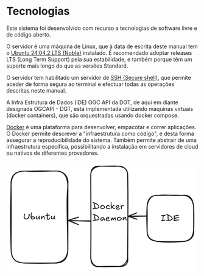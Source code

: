 # Tecnologias

Este sistema foi desenvolvido com recurso a tecnologias de software livre e de código aberto. 

O servidor é uma máquina de Linux, que à data de escrita deste manual tem o [Ubuntu 24.04.2 LTS (Noble)](https://releases.ubuntu.com/noble/) instalado. É recomendado adoptar releases LTS (Long Term Support) pela sua estabilidade, e também porque têm um suporte mais longo do que as versões Standard.

O servidor tem habilitado um servidor de [SSH (Secure shell)](https://en.wikipedia.org/wiki/Secure_Shell), que permite aceder de forma segura ao terminal e efectuar todas as operações descritas neste manual.

A Infra Estrutura de Dados (IDE) OGC API da DGT, de aqui em diante designada OGCAPI - DGT, está implementada utilizando máquinas virtuais (docker containers), que são orquestradas usando docker compose.

[Docker](https://docs.docker.com/get-started/docker-overview/) é uma plataforma para desenvolver, empacotar e correr aplicações. O Docker permite descrever a "infraestrutura como código", e desta forma assegurar a reproducibilidade do sistema. Também permite abstrair de uma infraestrutura específica, possibilitando a instalação em servidores de cloud ou nativos de diferentes provedores.

![Infraestrutura do servidor OGCAPI da DGT](img/infraestrutura-dgt.png)